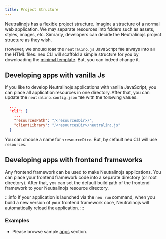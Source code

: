 ```yaml
---
title: Project Structure
---
```


Neutralinojs has a flexible project structure. Imagine a structure of a normal web application.
We may separate resources into folders such as assets, styles, images, etc. Similarly, developers can
decide the Neutralinojs project structure as they wish.

However, we should load the `neutralino.js` JavaScript file always into all the
HTML files. neu CLI will scaffold a simple structure for you by downloading the
[minimal template](https://github.com/neutralinojs/neutralinojs-minimal). But, you can indeed
change it.

## Developing apps with vanilla Js
If you like to develop Neutralinojs applications with vanilla JavaScript, you can place all application resources in one directory.
After that, you can update the `neutralino.config.json` file with the following values.
```json
  ...
  "cli": {
    ...
    "resourcesPath": "/<resourcesDir>/",
    "clientLibrary": "/<resourcesDir>/neutralino.js"
  }
```
You can choose a name for `<resourceDir>`. But, by default neu CLI will use `resources`.

## Developing apps with frontend frameworks
Any frontend framework can be used to make Neutralinojs applications.
You can place your frontend framework code into a separate directory (or root directory).
After that, you can set the default build path of the frontend framework to your Neutralinojs resource directory. 

:::info
If your application is launched via the `neu run` command, when you build a new version of your frontend
framework code, Neutralinojs will automatically reload the application.
:::

### Examples

- Please browse sample [apps](/apps) section.

